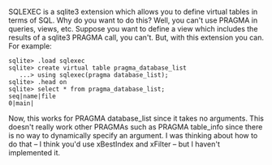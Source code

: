 SQLEXEC is a sqlite3 extension which allows you to define virtual tables
in terms of SQL. Why do you want to do this? Well, you can't use PRAGMA
in queries, views, etc. Suppose you want to define a view which includes
the results of a sqlite3 PRAGMA call, you can't. But, with this extension
you can. For example:

```
sqlite> .load sqlexec
sqlite> create virtual table pragma_database_list
   ...> using sqlexec(pragma database_list);
sqlite> .head on
sqlite> select * from pragma_database_list;
seq|name|file
0|main|
```

Now, this works for PRAGMA database_list since it takes no arguments.
This doesn't really work other PRAGMAs such as PRAGMA table_info since
there is no way to dynamically specify an argument. I was thinking about
how to do that – I think you'd use xBestIndex and xFilter – but I
haven't implemented it.
